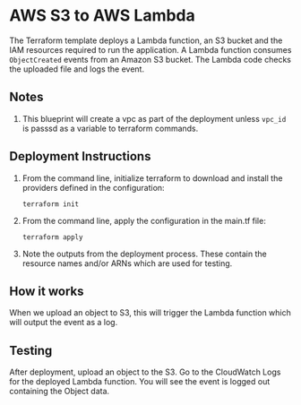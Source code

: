 # AWS S3 to AWS Lambda

The Terraform template deploys a Lambda function, an S3 bucket and the IAM resources required to run the application. A Lambda function consumes <code>ObjectCreated</code> events from an Amazon S3 bucket. The Lambda code checks the uploaded file and logs the event.

## Notes

1.  This blueprint will create a vpc as part of the deployment unless `vpc_id` is passsd as a variable to terraform commands.

## Deployment Instructions

1. From the command line, initialize terraform to download and install the providers defined in the configuration:
    ```
    terraform init
    ```
1. From the command line, apply the configuration in the main.tf file:
    ```
    terraform apply
    ```
1. Note the outputs from the deployment process. These contain the resource names and/or ARNs which are used for testing.

## How it works

When we upload an object to S3, this will trigger the Lambda function which will output the event as a log.

## Testing

After deployment, upload an object to the S3. Go to the CloudWatch Logs for the deployed Lambda function. You will see the event is logged out containing the Object data.


